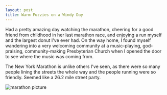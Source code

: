 ```yaml
---
layout: post
title: Warm Fuzzies on a Windy Day
---
```


Had a pretty amazing day watching the marathon, cheering for a good friend from childhood in her last marathon race, and enjoying a run myself and the largest donut I've ever had. On the way home, I found myself wandering into a very welcoming community at a music-playing, god-praising, community-making Presbyterian Church when I opened the door to see where the music was coming from.  

The New York Marathon is unlike others I've seen, as there were so many people lining the streets the whole way and the people running were so friendly.  Seemed like a 26.2 mile street party. 

![marathon picture](https://lh5.googleusercontent.com/-hPInBhidYQA/VFaEekKDmsI/AAAAAAAAZGA/mfrTSQQMWoU/w1103-h621-no/IMG_20141102_110907607.jpg)
